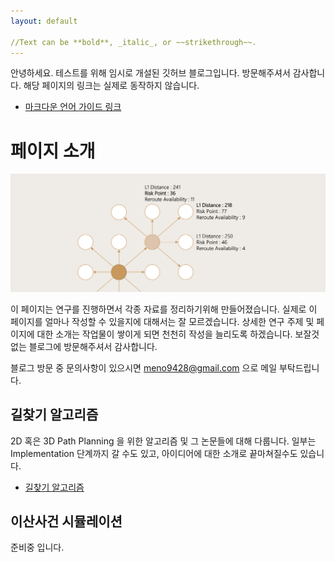 ```yaml
---
layout: default

//Text can be **bold**, _italic_, or ~~strikethrough~~.
---
```


안녕하세요. 테스트를 위해 임시로 개설된 깃허브 블로그입니다. 방문해주셔서 감사합니다. 해당 페이지의 링크는 실제로 동작하지 않습니다. 

* [마크다운 언어 가이드 링크](https://gist.github.com/ihoneymon/652be052a0727ad59601)

# 페이지 소개

![pathfinding](./img/pf/path_finding.png)

이 페이지는 연구를 진행하면서 각종 자료를 정리하기위해 만들어졌습니다. 실제로 이 페이지를 얼마나 작성할 수 있을지에 대해서는 잘 모르겠습니다. 상세한 연구 주제 및 페이지에 대한 소개는 작업물이 쌓이게 되면 천천히 작성을 늘리도록 하겠습니다. 보잘것 없는 블로그에 방문해주셔서 감사합니다. 

블로그 방문 중 문의사항이 있으시면 meno9428@gmail.com 으로 메일 부탁드립니다. 

## 길찾기 알고리즘
2D 혹은 3D Path Planning 을 위한 알고리즘 및 그 논문들에 대해 다룹니다. 일부는 Implementation 단계까지 갈 수도 있고, 아이디어에 대한 소개로 끝마쳐질수도 있습니다. 

* [길찾기 알고리즘](./docs/CONTRIBUTING.html)

## 이산사건 시뮬레이션
준비중 입니다.
